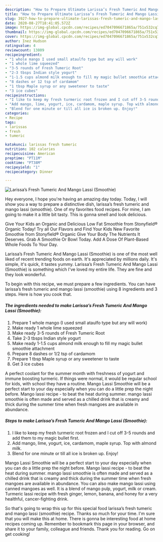 ```yaml
---
description: "How to Prepare Ultimate Larissa’s Fresh Tumeric And Mango Lassi (Smoothie)"
title: "How to Prepare Ultimate Larissa’s Fresh Tumeric And Mango Lassi (Smoothie)"
slug: 3927-how-to-prepare-ultimate-larissas-fresh-tumeric-and-mango-lassi-smoothie
date: 2020-08-27T18:41:05.572Z
image: https://img-global.cpcdn.com/recipes/ed7047096671865a/751x532cq70/larissas-fresh-tumeric-and-mango-lassi-smoothie-recipe-main-photo.jpg
thumbnail: https://img-global.cpcdn.com/recipes/ed7047096671865a/751x532cq70/larissas-fresh-tumeric-and-mango-lassi-smoothie-recipe-main-photo.jpg
cover: https://img-global.cpcdn.com/recipes/ed7047096671865a/751x532cq70/larissas-fresh-tumeric-and-mango-lassi-smoothie-recipe-main-photo.jpg
author: Inez Hudson
ratingvalue: 4
reviewcount: 13809
recipeingredient:
- "1 whole mango I used small ataulfo type but any will work"
- "1 whole lime squeezed"
- "3-5 rounds of Fresh Tumeric Root"
- "2-3 tbsps Indian style yogurt"
- "1-1.5 cups almond milk enough to fill my magic bullet smoothie attachment"
- "8 dashes or 12 tsp of cardamom"
- "1 tbsp Maple syrup or any sweetener to taste"
- "3 ice cubes"
recipeinstructions:
- "I like to keep my fresh turmeric root frozen and I cut off 3-5 rounds and add them to my magic bullet first."
- "Add mango, lime, yogurt, ice, cardamom, maple syrup. Top with almond milk."
- "Blend for one minute or till all ice is broken up. Enjoy!"
categories:
- Recipe
tags:
- larissas
- fresh
- tumeric

katakunci: larissas fresh tumeric 
nutrition: 102 calories
recipecuisine: American
preptime: "PT11M"
cooktime: "PT38M"
recipeyield: "1"
recipecategory: Dinner

---
```



![Larissa’s Fresh Tumeric And Mango Lassi (Smoothie)](https://img-global.cpcdn.com/recipes/ed7047096671865a/751x532cq70/larissas-fresh-tumeric-and-mango-lassi-smoothie-recipe-main-photo.jpg)

Hey everyone, I hope you're having an amazing day today. Today, I will show you a way to prepare a distinctive dish, larissa’s fresh tumeric and mango lassi (smoothie). One of my favorites food recipes. For mine, I am going to make it a little bit tasty. This is gonna smell and look delicious.

Give Your Kids an Organic and Delicious Low Fat Smoothie from Stonyfield® Organic Today! Try all Our Flavors and Find Your Kids New Favorite Smoothie from Stonyfield® Organic Give Your Body The Nutrients It Deserves. Grab A Smoothie Or Bowl Today. Add A Dose Of Plant-Based Whole Foods To Your Day.

Larissa’s Fresh Tumeric And Mango Lassi (Smoothie) is one of the most well liked of recent trending foods on earth. It's appreciated by millions daily. It's simple, it's quick, it tastes yummy. Larissa’s Fresh Tumeric And Mango Lassi (Smoothie) is something which I've loved my entire life. They are fine and they look wonderful.


To begin with this recipe, we must prepare a few ingredients. You can have larissa’s fresh tumeric and mango lassi (smoothie) using 8 ingredients and 3 steps. Here is how you cook that.

<!--inarticleads1-->

##### The ingredients needed to make Larissa’s Fresh Tumeric And Mango Lassi (Smoothie):

1. Prepare 1 whole mango (I used small ataulfo type but any will work)
1. Make ready 1 whole lime squeezed
1. Make ready 3-5 rounds of Fresh Tumeric Root
1. Take 2-3 tbsps Indian style yogurt
1. Make ready 1-1.5 cups almond milk enough to fill my magic bullet smoothie attachment
1. Prepare 8 dashes or 1/2 tsp of cardamom
1. Prepare 1 tbsp Maple syrup or any sweetener to taste
1. Get 3 ice cubes


A perfect coolant for the summer month with freshness of yogurt and immune boosting turmeric. If things were normal, it would be regular school for kids, with school they have a routine. Mango Lassi Smoothie will be a perfect start to your day especially when you can do a little prep the night before. Mango lassi recipe - to beat the heat during summer. mango lassi smoothie is often made and served as a chilled drink that is creamy and thick during the summer time when fresh mangoes are available in abundance. 

<!--inarticleads2-->

##### Steps to make Larissa’s Fresh Tumeric And Mango Lassi (Smoothie):

1. I like to keep my fresh turmeric root frozen and I cut off 3-5 rounds and add them to my magic bullet first.
1. Add mango, lime, yogurt, ice, cardamom, maple syrup. Top with almond milk.
1. Blend for one minute or till all ice is broken up. Enjoy!


Mango Lassi Smoothie will be a perfect start to your day especially when you can do a little prep the night before. Mango lassi recipe - to beat the heat during summer. mango lassi smoothie is often made and served as a chilled drink that is creamy and thick during the summer time when fresh mangoes are available in abundance. You can also make mango lassi using canned mangoes as well. It is a blend of mango pulp, yogurt, milk or cream. Turmeric lassi recipe with fresh ginger, lemon, banana, and honey for a very healthful, cancer-fighting drink. 

So that's going to wrap this up for this special food larissa’s fresh tumeric and mango lassi (smoothie) recipe. Thanks so much for your time. I'm sure that you will make this at home. There is gonna be interesting food at home recipes coming up. Remember to bookmark this page in your browser, and share it to your family, colleague and friends. Thank you for reading. Go on get cooking!
